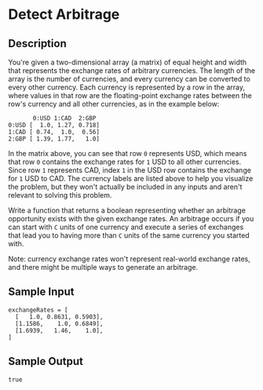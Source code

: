 # Detect Arbitrage

## Description
You're given a two-dimensional array (a matrix) of equal height and width that represents the exchange rates of arbitrary currencies. The length of the array is the number of currencies, and every currency can be converted to every other currency. Each currency is represented by a row in the array, where values in that row are the floating-point exchange rates between the row's currency and all other currencies, as in the example below:
```
       0:USD 1:CAD  2:GBP 
0:USD [  1.0, 1.27, 0.718]
1:CAD [ 0.74,  1.0,  0.56]
2:GBP [ 1.39, 1.77,   1.0]
```

In the matrix above, you can see that row `0` represents USD, which means that row `0` contains the exchange rates for `1` USD to all other currencies. Since row `1` represents CAD, index `1` in the USD row contains the exchange for `1` USD to CAD. The currency labels are listed above to help you visualize the problem, but they won't actually be included in any inputs and aren't relevant to solving this problem.

Write a function that returns a boolean representing whether an arbitrage opportunity exists with the given exchange rates. An arbitrage occurs if you can start with `C` units of one currency and execute a series of exchanges that lead you to having more than `C` units of the same currency you started with.

Note: currency exchange rates won't represent real-world exchange rates, and there might be multiple ways to generate an arbitrage.

## Sample Input
```
exchangeRates = [
  [   1.0, 0.8631, 0.5903],
  [1.1586,    1.0, 0.6849],
  [1.6939,   1.46,    1.0],
]
```

## Sample Output
```
true
```